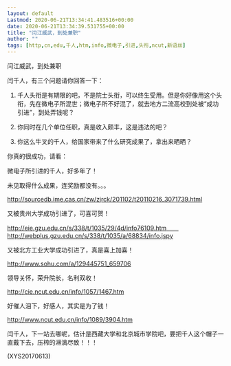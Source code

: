 ```yaml
---
layout: default
Lastmod: 2020-06-21T13:34:41.483516+00:00
date: 2020-06-21T13:34:39.531755+00:00
title: "闫江威武，到处兼职"
author: ""
tags: [http,cn,edu,千人,htm,info,微电子,引进,头衔,ncut,新语丝]
---
```


闫江威武，到处兼职

闫千人，有三个问题请你回答一下：

1. 千人头衔是有期限的吧，不是院士头衔，可以终生受用。但是你好像用这个头衔，先在微电子所混世；微电子所不好混了，就去地方二流高校到处被“成功引进”，到处弄钱呢？

2. 你同时在几个单位任职，真是收入颇丰，这是违法的吧？

3. 你这么牛叉的千人，给国家带来了什么研究成果了，拿出来晒晒？

你真的很成功，请看：

微电子所引进的千人，好多年了！

未见取得什么成果，连奖励都没有。。。

http://sourcedb.ime.cas.cn/zw/zjrck/201102/t20110216_3071739.html

又被贵州大学成功引进了，可喜可贺！

http://eie.gzu.edu.cn/s/338/t/1035/29/4d/info76109.htm　　http://webplus.gzu.edu.cn/s/338/t/1035/a/68834/info.jspy

又被北方工业大学成功引进了，真是喜上加喜！

http://www.sohu.com/a/129445751_659706

领导关怀，荣升院长，名利双收！

http://cie.ncut.edu.cn/info/1057/1467.htm

好催人泪下，好感人，其实是为了钱！

http://www.ncut.edu.cn/info/1089/3904.htm

闫千人，下一站去哪呢，估计是西藏大学和北京城市学院吧，要把千人这个帽子一直戴下去，压榨的淋漓尽致！！！

(XYS20170613)

